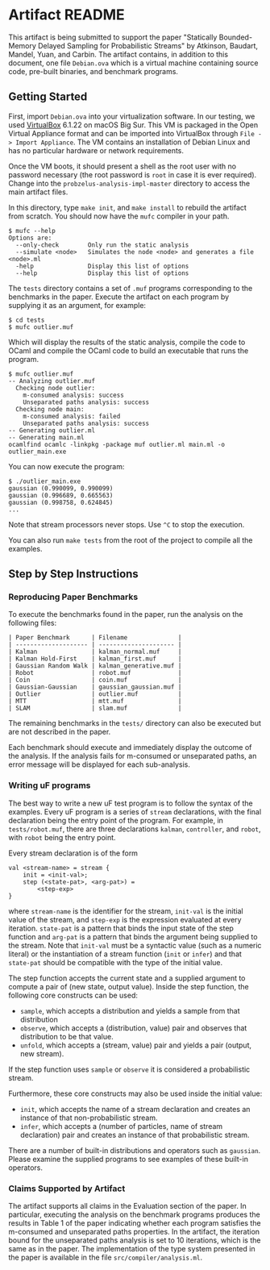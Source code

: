 # Artifact README

This artifact is being submitted to support the paper "Statically Bounded-Memory Delayed Sampling for Probabilistic Streams" by Atkinson, Baudart, Mandel, Yuan, and Carbin. The artifact contains, in addition to this document, one file `Debian.ova` which is a virtual machine containing source code, pre-built binaries, and benchmark programs.

## Getting Started

First, import `Debian.ova` into your virtualization software. In our testing, we used [VirtualBox](https://www.virtualbox.org) 6.1.22 on macOS Big Sur. This VM is packaged in the Open Virtual Appliance format and can be imported into VirtualBox through `File -> Import Appliance`. The VM contains an installation of Debian Linux and has no particular hardware or network requirements.

Once the VM boots, it should present a shell as the root user with no password necessary (the root password is `root` in case it is ever required). Change into the `probzelus-analysis-impl-master` directory to access the main artifact files.

In this directory, type `make init`, and `make install` to rebuild the artifact from scratch.
You should now have the `mufc` compiler in your path.

```
$ mufc --help
Options are:
  --only-check        Only run the static analysis
  --simulate <node>   Simulates the node <node> and generates a file <node>.ml
  -help               Display this list of options
  --help              Display this list of options
```

The `tests` directory contains a set of `.muf` programs corresponding to the benchmarks in the paper. Execute the artifact on each program by supplying it as an argument, for example:

```shell
$ cd tests
$ mufc outlier.muf
```
Which will display the results of the static analysis, compile the code to OCaml and compile the OCaml code to build an executable that runs the program.

```shell
$ mufc outlier.muf 
-- Analyzing outlier.muf
  Checking node outlier:
    m-consumed analysis: success
    Unseparated paths analysis: success
  Checking node main:
    m-consumed analysis: failed
    Unseparated paths analysis: success
-- Generating outlier.ml
-- Generating main.ml
ocamlfind ocamlc -linkpkg -package muf outlier.ml main.ml -o outlier_main.exe
```

You can now execute the program:

```shell
$ ./outlier_main.exe
gaussian (0.990099, 0.990099)
gaussian (0.996689, 0.665563)
gaussian (0.998758, 0.624845)
...
```

Note that stream processors never stops. Use `^C` to stop the execution.

You can also run `make tests` from the root of the project to compile all the examples.

## Step by Step Instructions

### Reproducing Paper Benchmarks

To execute the benchmarks found in the paper, run the analysis on the following files:

```text
| Paper Benchmark      | Filename              |
| -------------------- | --------------------- |
| Kalman               | kalman_normal.muf     |
| Kalman Hold-First    | kalman_first.muf      |
| Gaussian Random Walk | kalman_generative.muf |
| Robot                | robot.muf             |
| Coin                 | coin.muf              |
| Gaussian-Gaussian    | gaussian_gaussian.muf |
| Outlier              | outlier.muf           |
| MTT                  | mtt.muf               |
| SLAM                 | slam.muf              |
```

The remaining benchmarks in the `tests/` directory can also be executed but are not described in the paper.

Each benchmark should execute and immediately display the outcome of the analysis. If the analysis fails for m-consumed or unseparated paths, an error message will be displayed for each sub-analysis.

### Writing uF programs

The best way to write a new uF test program is to follow the syntax of the examples. Every uF program is a series of `stream` declarations, with the final declaration being the entry point of the program. For example, in `tests/robot.muf`, there are three declarations `kalman`, `controller`, and `robot`, with `robot` being the entry point.

Every stream declaration is of the form

```text
val <stream-name> = stream {
    init = <init-val>;
    step (<state-pat>, <arg-pat>) =
        <step-exp>
}
```

where `stream-name` is the identifier for the stream, `init-val` is the initial value of the stream, and `step-exp` is the expression evaluated at every iteration. `state-pat` is a pattern that binds the input state of the step function and `arg-pat` is a pattern that binds the argument being supplied to the stream. Note that `init-val` must be a syntactic value (such as a numeric literal) or the instantiation of a stream function (`init` or `infer`) and that `state-pat` should be compatible with the type of the initial value.

The step function accepts the current state and a supplied argument to compute a pair of (new state, output value). Inside the step function, the following core constructs can be used:

- `sample`, which accepts a distribution and yields a sample from that distribution
- `observe`, which accepts a (distribution, value) pair and observes that distribution to be that value.
- `unfold`, which accepts a (stream, value) pair and yields a pair (output, new stream).

If the step function uses `sample` or `observe` it is considered a probabilistic stream.

Furthermore, these core constructs may also be used inside the initial value:

- `init`, which accepts the name of a stream declaration and creates an instance of that non-probabilistic stream.
- `infer`, which accepts a (number of particles, name of stream declaration) pair and creates an instance of that probabilistic stream.

There are a number of built-in distributions and operators such as `gaussian`. Please examine the supplied programs to see examples of these built-in operators.

### Claims Supported by Artifact

The artifact supports all claims in the Evaluation section of the paper. In particular, executing the analysis on the benchmark programs produces the results in Table 1 of the paper indicating whether each program satisfies the m-consumed and unseparated paths properties. In the artifact, the iteration bound for the unseparated paths analysis is set to 10 iterations, which is the same as in the paper. The implementation of the type system presented in the paper is available in the file `src/compiler/analysis.ml`.
